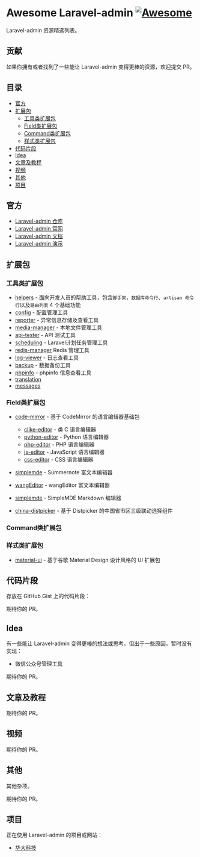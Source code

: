# Awesome Laravel-admin [![Awesome](https://cdn.rawgit.com/sindresorhus/awesome/d7305f38d29fed78fa85652e3a63e154dd8e8829/media/badge.svg)](https://github.com/sindresorhus/awesome)

Laravel-admin 资源精选列表。

## 贡献

如果你拥有或者找到了一些能让 Laravel-admin 变得更棒的资源，欢迎提交 PR。

## 目录
* [官方](#官方)
* [扩展包](#扩展包)
    * [工具类扩展包](#工具类扩展包)
    * [Field类扩展包](#Field类扩展包)
    * [Command类扩展包](#Command类扩展包)
    * [样式类扩展包](#样式类扩展包)
* [代码片段](#代码片段)
* [Idea](#idea)
* [文章及教程](#文章及教程)
* [视频](#视频)
* [其他](#其他)
* [项目](#项目)

## 官方
* [Laravel-admin 仓库](https://github.com/z-song/laravel-admin)
* [Laravel-admin 官网](http://laravel-admin.org)
* [Laravel-admin 文档](http://laravel-admin.org)
* [Laravel-admin 演示](http://laravel-admin.org/docs)

## 扩展包

### 工具类扩展包

* [helpers](https://github.com/laravel-admin-extensions/helpers) - 面向开发人员的帮助工具，包含`脚手架`，`数据库命令行`、`artisan 命令行`以及`路由列表` 4 个基础功能
* [config](https://github.com/laravel-admin-extensions/config) - 配置管理工具
* [reporter](https://github.com/laravel-admin-extensions/reporter) - 异常信息存储及查看工具
* [media-manager](https://github.com/laravel-admin-extensions/media-manager) - 本地文件管理工具
* [api-tester](https://github.com/laravel-admin-extensions/api-tester) - API 测试工具
* [scheduling](https://github.com/laravel-admin-extensions/scheduling) - Laravel计划任务管理工具
* [redis-manager](https://github.com/laravel-admin-extensions/redis-manager) Redis 管理工具
* [log-viewer](https://github.com/laravel-admin-extensions/log-viewer) - 日志查看工具
* [backup](https://github.com/laravel-admin-extensions/backup) - 数据备份工具
* [phpinfo](https://github.com/laravel-admin-extensions/phpinfo) - phpinfo 信息查看工具
* [translation](https://github.com/laravel-admin-extensions/translation)
* [messages](https://github.com/laravel-admin-extensions/messages)

### Field类扩展包

* [code-mirror](https://github.com/laravel-admin-extensions/code-mirror) - 基于 CodeMirror 的语言编辑器基础包
    * [clike-editor](https://github.com/laravel-admin-extensions/clike-editor) - 类 C 语言编辑器
    * [python-editor](https://github.com/laravel-admin-extensions/python-editor) - Python 语言编辑器
    * [php-editor](https://github.com/laravel-admin-extensions/php-editor) - PHP 语言编辑器
    * [js-editor](https://github.com/laravel-admin-extensions/js-editor) - JavaScript 语言编辑器
    * [css-editor](https://github.com/laravel-admin-extensions/css-editor) - CSS 语言编辑器

* [simplemde](https://github.com/laravel-admin-extensions/simplemde) - Summernote 富文本编辑器
* [wangEditor](https://github.com/laravel-admin-extensions/wangEditor) - wangEditor 富文本编辑器
* [simplemde](https://github.com/laravel-admin-extensions/simplemde) - SimpleMDE Markdown 编辑器
* [china-distpicker](https://github.com/laravel-admin-extensions/china-distpicker) - 基于 Distpicker 的中国省市区三级联动选择组件

### Command类扩展包


### 样式类扩展包

* [material-ui](https://github.com/jxlwqq/material-ui) - 基于谷歌 Material Design 设计风格的 UI 扩展包

## 代码片段

存放在 GitHub Gist 上的代码片段：

期待你的 PR。

## Idea

有一些能让 Laravel-admin 变得更棒的想法或思考，但出于一些原因，暂时没有实现：

* 微信公众号管理工具

期待你的 PR。

## 文章及教程

期待你的 PR。

## 视频

期待你的 PR。

## 其他

其他杂项。

期待你的 PR。

## 项目

正在使用 Laravel-admin 的项目或网站：

* [华大科技](http://bgitechsolutions.com/)
